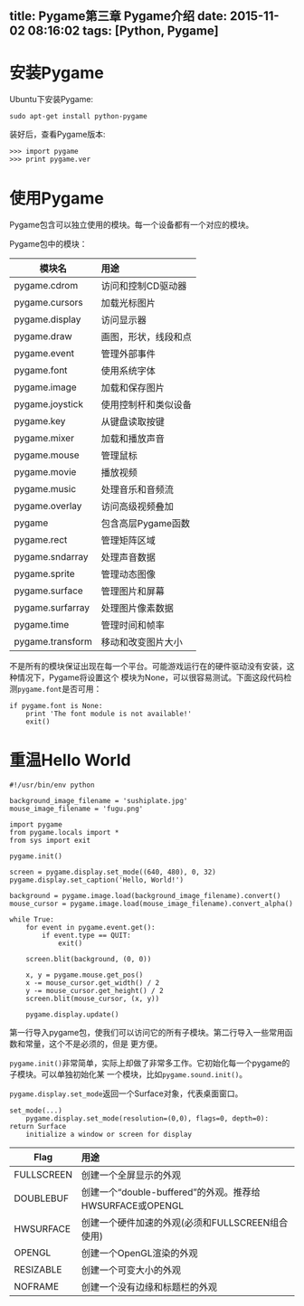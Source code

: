 title: Pygame第三章 Pygame介绍
date: 2015-11-02 08:16:02
tags: [Python, Pygame]
---

# 安装Pygame

Ubuntu下安装Pygame:

    sudo apt-get install python-pygame

装好后，查看Pygame版本:

    >>> import pygame
    >>> print pygame.ver

# 使用Pygame

Pygame包含可以独立使用的模块。每一个设备都有一个对应的模块。

Pygame包中的模块：

|模块名         |用途          |
|-------------|:-------------|
|pygame.cdrom|访问和控制CD驱动器|
|pygame.cursors|加载光标图片|
|pygame.display|访问显示器|
|pygame.draw|画图，形状，线段和点|
|pygame.event|管理外部事件|
|pygame.font|使用系统字体|
|pygame.image|加载和保存图片|
|pygame.joystick|使用控制杆和类似设备|
|pygame.key|从键盘读取按键|
|pygame.mixer|加载和播放声音|
|pygame.mouse|管理鼠标|
|pygame.movie|播放视频|
|pygame.music|处理音乐和音频流|
|pygame.overlay|访问高级视频叠加|
|pygame|包含高层Pygame函数|
|pygame.rect|管理矩阵区域|
|pygame.sndarray|处理声音数据|
|pygame.sprite|管理动态图像|
|pygame.surface|管理图片和屏幕|
|pygame.surfarray|处理图片像素数据|
|pygame.time|管理时间和帧率|
|pygame.transform|移动和改变图片大小|

不是所有的模块保证出现在每一个平台。可能游戏运行在的硬件驱动没有安装，这种情况下，Pygame将设置这个
模块为None，可以很容易测试。下面这段代码检测`pygame.font`是否可用：

    if pygame.font is None:
        print 'The font module is not available!'
        exit()

# 重温Hello World

    #!/usr/bin/env python

    background_image_filename = 'sushiplate.jpg'
    mouse_image_filename = 'fugu.png'

    import pygame
    from pygame.locals import *
    from sys import exit

    pygame.init()

    screen = pygame.display.set_mode((640, 480), 0, 32)
    pygame.display.set_caption('Hello, World!')

    background = pygame.image.load(background_image_filename).convert()
    mouse_cursor = pygame.image.load(mouse_image_filename).convert_alpha()

    while True:
        for event in pygame.event.get():
            if event.type == QUIT:
                exit()

        screen.blit(background, (0, 0))

        x, y = pygame.mouse.get_pos()
        x -= mouse_cursor.get_width() / 2
        y -= mouse_cursor.get_height() / 2
        screen.blit(mouse_cursor, (x, y))

        pygame.display.update()

第一行导入pygame包，使我们可以访问它的所有子模块。第二行导入一些常用函数和常量，这个不是必须的，但是
更方便。

`pygame.init()`非常简单，实际上却做了非常多工作。它初始化每一个pygame的子模块。可以单独初始化某
一个模块，比如`pygame.sound.init()`。

`pygame.display.set_mode`返回一个Surface对象，代表桌面窗口。

    set_mode(...)
        pygame.display.set_mode(resolution=(0,0), flags=0, depth=0): return Surface
        initialize a window or screen for display

|Flag         |用途          |
|-------------|:-------------|
|FULLSCREEN|创建一个全屏显示的外观|
|DOUBLEBUF|创建一个“double-buffered”的外观。推荐给HWSURFACE或OPENGL|
|HWSURFACE|创建一个硬件加速的外观(必须和FULLSCREEN组合使用)|
|OPENGL|创建一个OpenGL渲染的外观|
|RESIZABLE|创建一个可变大小的外观|
|NOFRAME|创建一个没有边缘和标题栏的外观|
